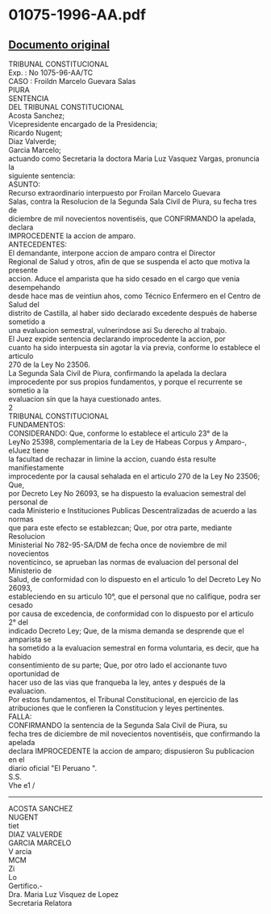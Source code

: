 
01075-1996-AA.pdf
=================
  
[Documento original](https://tc.gob.pe/jurisprudencia/1997/01075-1996-AA.pdf)  
---  
TRIBUNAL CONSTITUCIONAL  
Exp. : No 1075-96-AA/TC  
CASO : Froildn Marcelo Guevara Salas  
PIURA  
SENTENCIA  
DEL TRIBUNAL CONSTITUCIONAL  
Acosta Sanchez;  
Vicepresidente encargado de la Presidencia;  
Ricardo Nugent;  
Diaz Valverde;  
Garcia Marcelo;  
actuando como Secretaria la doctora Maria Luz Vasquez Vargas, pronuncia la  
siguiente sentencia:  
ASUNTO:  
Recurso extraordinario interpuesto por Froilan Marcelo Guevara  
Salas, contra la Resolucion de la Segunda Sala Civil de Piura, su fecha tres de  
diciembre de mil novecientos noventiséis, que CONFIRMANDO la apelada, declara  
IMPROCEDENTE la accion de amparo.  
ANTECEDENTES:  
El demandante, interpone accion de amparo contra el Director  
Regional de Salud y otros, afin de que se suspenda el acto que motiva la presente  
accion. Aduce el amparista que ha sido cesado en el cargo que venia desempehando  
desde hace mas de veintiun ahos, como Técnico Enfermero en el Centro de Salud del  
distrito de Castilla, al haber sido declarado excedente después de haberse sometido a  
una evaluacion semestral, vulnerindose asi Su derecho al trabajo.  
El Juez expide sentencia declarando improcedente la accion, por  
cuanto ha sido interpuesta sin agotar la via previa, conforme lo establece el articulo  
270 de la Ley No 23506.  
La Segunda Sala Civil de Piura, confirmando la apelada la declara  
improcedente por sus propios fundamentos, y porque el recurrente se sometio a la  
evaluacion sin que la haya cuestionado antes.  
2  
TRIBUNAL CONSTITUCIONAL  
FUNDAMENTOS:  
CONSIDERANDO: Que, conforme lo establece el articulo 23° de la  
LeyNo 25398, complementaria de la Ley de Habeas Corpus y Amparo-, elJuez tiene  
la facultad de rechazar in limine la accion, cuando ésta resulte manifiestamente  
improcedente por la causal sehalada en el articulo 270 de la Ley No 23506; Que,  
por Decreto Ley No 26093, se ha dispuesto la evaluacion semestral del personal de  
cada Ministerio e Instituciones Publicas Descentralizadas de acuerdo a las normas  
que para este efecto se establezcan; Que, por otra parte, mediante Resolucion  
Ministerial No 782-95-SA/DM de fecha once de noviembre de mil novecientos  
noventicinco, se aprueban las normas de evaluacion del personal del Ministerio de  
Salud, de conformidad con lo dispuesto en el articulo 1o del Decreto Ley No 26093,  
estableciendo en su articulo 10°, que el personal que no califique, podra ser cesado  
por causa de excedencia, de conformidad con lo dispuesto por el articulo 2° del  
indicado Decreto Ley; Que, de la misma demanda se desprende que el amparista se  
ha sometido a la evaluacion semestral en forma voluntaria, es decir, que ha habido  
consentimiento de su parte; Que, por otro lado el accionante tuvo oportunidad de  
hacer uso de las vias que franqueba la ley, antes y después de la evaluacion.  
Por estos fundamentos, el Tribunal Constitucional, en ejercicio de las  
atribuciones que le confieren la Constitucion y leyes pertinentes.  
FALLA:  
CONFIRMANDO la sentencia de la Segunda Sala Civil de Piura, su  
fecha tres de diciembre de mil novecientos noventiséis, que confirmando la apelada  
declara IMPROCEDENTE la accion de amparo; dispusieron Su publicacion en el  
diario oficial "El Peruano ".  
S.S.  
Vhe e1  /  
- - -  
ACOSTA SANCHEZ  
NUGENT  
tiet  
DIAZ VALVERDE  
GARCIA MARCELO  
V arcia  
MCM  
Zi  
Lo  
Gertifico.-  
Dra. Maria Luz Visquez de Lopez  
Secretaria Relatora
